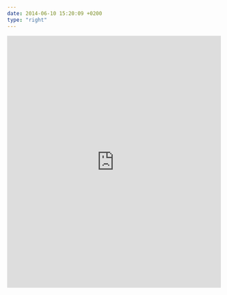 ```yaml
---
date: 2014-06-10 15:20:09 +0200
type: "right"
---
```

<iframe src="https://www.facebook.com/plugins/post.php?href=https%3A%2F%2Fwww.facebook.com%2Fphoto.php%3Ffbid%3D10152368606819865%26set%3Da.10150382045299865.355740.580174864%26type%3D3&width=500" width="500" height="589" style="border:none;overflow:hidden" scrolling="no" frameborder="0" allowTransparency="true"></iframe>

